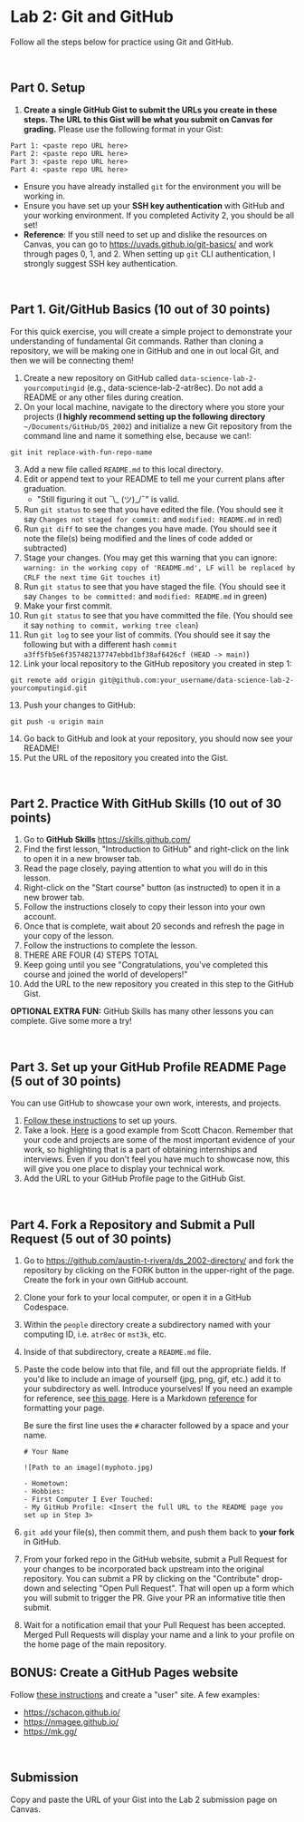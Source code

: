 # Lab 2: Git and GitHub
Follow all the steps below for practice using Git and GitHub.

<br>

## Part 0. Setup
1. **Create a single GitHub Gist to submit the URLs you create in these steps. The URL to this Gist will be what you submit on Canvas for grading.** Please use the following format in your Gist:
```
Part 1: <paste repo URL here>
Part 2: <paste repo URL here>
Part 3: <paste repo URL here>
Part 4: <paste repo URL here>
```
- Ensure you have already installed `git` for the environment you will be working in.
- Ensure you have set up your **SSH key authentication** with GitHub and your working environment. If you completed Activity 2, you should be all set!
- **Reference**: If you still need to set up and dislike the resources on Canvas, you can go to https://uvads.github.io/git-basics/ and work through pages 0, 1, and 2. When setting up `git` CLI authentication, I strongly suggest SSH key authentication.

<br>

## Part 1. Git/GitHub Basics (10 out of 30 points)
For this quick exercise, you will create a simple project to demonstrate your understanding of fundamental Git commands. Rather than cloning a repository, we will be making one in GitHub and one in out local Git, and then we will be connecting them!

1. Create a new repository on GitHub called `data-science-lab-2-yourcomputingid` (e.g., data-science-lab-2-atr8ec). Do not add a README or any other files during creation.
2. On your local machine, navigate to the directory where you store your projects (**I highly recommend setting up the following directory** `~/Documents/GitHub/DS_2002`) and initialize a new Git repository from the command line and name it something else, because we can!:
```
git init replace-with-fun-repo-name
```
3. Add a new file called `README.md` to this local directory.
4. Edit or append text to your README to tell me your current plans after graduation.
   - "Still figuring it out ¯\\_ (ツ)_/¯" is valid.
5. Run `git status` to see that you have edited the file. (You should see it say `Changes not staged for commit:` and `modified: README.md` in red)
6. Run `git diff` to see the changes you have made. (You should see it note the file(s) being modified and the lines of code added or subtracted)
7. Stage your changes. (You may get this warning that you can ignore: `warning: in the working copy of 'README.md', LF will be replaced by CRLF the next time Git touches it`)
8. Run `git status` to see that you have staged the file. (You should see it say `Changes to be committed:` and `modified: README.md` in green)
9. Make your first commit.
10. Run `git status` to see that you have committed the file. (You should see it say `nothing to commit, working tree clean`)
11. Run `git log` to see your list of commits. (You should see it say the following but with a different hash `commit a3ff5fb5e6f357482137747ebbd1bf38af6426cf (HEAD -> main)`)
12. Link your local repository to the GitHub repository you created in step 1:
```
git remote add origin git@github.com:your_username/data-science-lab-2-yourcomputingid.git
```
13. Push your changes to GitHub:
```
git push -u origin main 
```
14. Go back to GitHub and look at your repository, you should now see your README!
15. Put the URL of the repository you created into the Gist.

<br>

## Part 2. Practice With GitHub Skills (10 out of 30 points)

1. Go to **GitHub Skills** https://skills.github.com/
2. Find the first lesson, "Introduction to GitHub" and right-click on the link to open it in a new browser tab.
3. Read the page closely, paying attention to what you will do in this lesson.
4. Right-click on the "Start course" button (as instructed) to open it in a new brower tab.
5. Follow the instructions closely to copy their lesson into your own account.
6. Once that is complete, wait about 20 seconds and refresh the page in your copy of the lesson.
7. Follow the instructions to complete the lesson.
8. THERE ARE FOUR (4) STEPS TOTAL
9. Keep going until you see "Congratulations, you've completed this course and joined the world of developers!"
10. Add the URL to the new repository you created in this step to the GitHub Gist.

**OPTIONAL EXTRA FUN:** GitHub Skills has many other lessons you can complete. Give some more a try!

<br>

## Part 3. Set up your GitHub Profile README Page (5 out of 30 points)

You can use GitHub to showcase your own work, interests, and projects.

1. [Follow these instructions](https://docs.github.com/en/get-started/start-your-journey/setting-up-your-profile#adding-a-profile-readme) to set up yours.
2. Take a look. [Here](https://github.com/schacon/) is a good example from Scott Chacon. Remember that your code and projects are some of the most important evidence of your work, so highlighting that is a part of obtaining internships and interviews. Even if you don't feel you have much to showcase now, this will give you one place to display your technical work.
3. Add the URL to your GitHub Profile page to the GitHub Gist.

<br>

## Part 4. Fork a Repository and Submit a Pull Request (5 out of 30 points)

1. Go to https://github.com/austin-t-rivera/ds_2002-directory/ and fork the repository by clicking on the FORK button in the upper-right of the page. Create the fork in your own GitHub account.
2. Clone your fork to your local computer, or open it in a GitHub Codespace.
3. Within the `people` directory create a subdirectory named with your computing ID, i.e. `atr8ec` or `mst3k`, etc.
4. Inside of that subdirectory, create a `README.md` file.
5. Paste the code below into that file, and fill out the appropriate fields. If you'd like to include an image of yourself (jpg, png, gif, etc.) add it to your subdirectory as well. Introduce yourselves! If you need an example for reference, see [this page](https://github.com/austin-t-rivera/ds_2002-directory/blob/ecbac67d680d881c7a5b50d133998529e1d1e591/people/atr8ec/README.md). Here is a Markdown [reference](https://docs.github.com/en/get-started/writing-on-github/getting-started-with-writing-and-formatting-on-github/basic-writing-and-formatting-syntax) for formatting your page.

    Be sure the first line uses the `#` character followed by a space and your name.

    ```
    # Your Name
    
    ![Path to an image](myphoto.jpg)

    - Hometown: 
    - Hobbies: 
    - First Computer I Ever Touched: 
    - My GitHub Profile: <Insert the full URL to the README page you set up in Step 3>
    ```
    
7. `git add` your file(s), then commit them, and push them back to **your fork** in GitHub.
8. From your forked repo in the GitHub website, submit a Pull Request for your changes to be incorporated back upstream into the original repository. You can submit a PR by clicking on the "Contribute" drop-down and selecting "Open Pull Request". That will open up a form which you will submit to trigger the PR. Give your PR an informative title then submit.
9. Wait for a notification email that your Pull Request has been accepted. Merged Pull Requests will display your name and a link to your profile on the home page of the main repository.

## BONUS: Create a GitHub Pages website

Follow [these instructions](https://pages.github.com/) and create a "user" site. A few examples:

- https://schacon.github.io/
- https://nmagee.github.io/
- https://mk.gg/

<br>

## Submission
Copy and paste the URL of your Gist into the Lab 2 submission page on Canvas.
